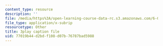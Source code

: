 ```yaml
---
content_type: resource
description: ''
file: /media/https%3A/open-learning-course-data-rc.s3.amazonaws.com/6-00sc-introduction-to-computer-science-and-programming-spring-2011/77019b44d2bdf108d07b76787bad5988_C2BBAW78fYg.srt
file_type: application/x-subrip
resourcetype: Other
title: 3play caption file
uid: 77019b44-d2bd-f108-d07b-76787bad5988
---
```

